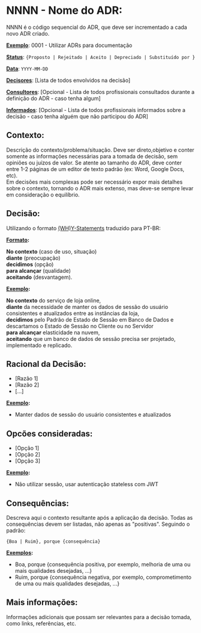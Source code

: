 # NNNN - Nome do ADR:
NNNN é o código sequencial do ADR, que deve ser incrementado a cada novo ADR criado. 

**<ins>Exemplo</ins>**: 0001 - Utilizar ADRs para documentação

**<ins>Status</ins>**: `{Proposto | Rejeitado | Aceito | Depreciado | Substituído por }`

**<ins>Data</ins>**: `YYYY-MM-DD`

**<ins>Decisores</ins>**: [Lista de todos envolvidos na decisão]

**<ins>Consultores</ins>**: [Opcional - Lista de todos profissionais consultados durante a definição do ADR - caso tenha algum]

**<ins>Informados</ins>**: [Opcional - Lista de todos profissionais informados sobre a decisão - caso tenha alguém que não participou do ADR]

## Contexto:
Descrição do contexto/problema/situação. Deve ser direto,objetivo e conter somente as informações necessárias para a tomada de decisão, sem opiniões ou juízos de valor. Se atente ao tamanho do ADR, deve conter entre 1-2 páginas de um editor de texto padrão (ex: Word, Google Docs, etc).\
Em decisões mais complexas pode ser necessário expor mais detalhes sobre o contexto, tornando o ADR mais extenso, mas deve-se sempre levar em consideração o equilíbrio.

## Decisão:
Utilizando o formato [(WH)Y-Statements](https://www.ozimmer.ch/practices/2020/04/27/ArchitectureDecisionMaking.html) traduzido para PT-BR:

**<ins>Formato</ins>:**

**No contexto** (caso de uso, situação)\
**diante** (preocupação)\
**decidimos** (opção)\
**para alcançar** (qualidade)\
**aceitando** (desvantagem).

**<ins>Exemplo</ins>:**

**No contexto** do serviço de loja online,\
**diante** da necessidade de manter os dados de sessão do usuário consistentes e atualizados entre as instâncias da loja,\
**decidimos** pelo Padrão de Estado de Sessão em Banco de Dados e descartamos o Estado de Sessão no Cliente ou no Servidor\
**para alcançar** elasticidade na nuvem,\
**aceitando** que um banco de dados de sessão precisa ser projetado, implementado e replicado.

## Racional da Decisão:
- [Razão 1]
- [Razão 2]
- [...]

**<ins>Exemplo</ins>:**
- Manter dados de sessão do usuário consistentes e atualizados

## Opcões consideradas:
- [Opção 1]
- [Opção 2]
- [Opção 3]

**<ins>Exemplo</ins>:**
- Não utilizar sessão, usar autenticação stateless com JWT

## Consequências:
Descreva aqui o contexto resultante após a aplicação da decisão. Todas as consequências devem ser listadas, não apenas as "positivas". Seguindo o padrão:

`{Boa | Ruim}, porque {consequência}`

**<ins>Exemplos</ins>:**
- Boa, porque {consequência positiva, por exemplo, melhoria de uma ou mais qualidades desejadas, ...}
- Ruim, porque {consequência negativa, por exemplo, comprometimento de uma ou mais qualidades desejadas, ...}

## Mais informações:
Informações adicionais que possam ser relevantes para a decisão tomada, como links, referências, etc.